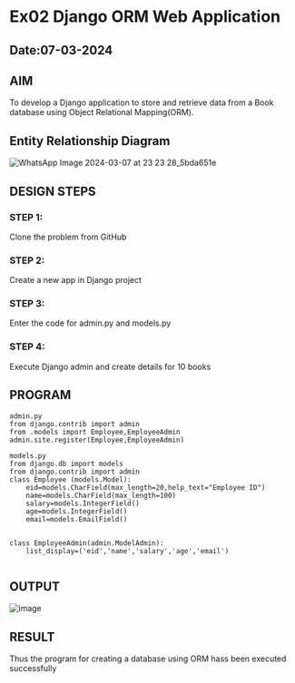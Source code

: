 # Ex02 Django ORM Web Application
## Date:07-03-2024 

## AIM
To develop a Django application to store and retrieve data from a Book database using Object Relational Mapping(ORM).





## Entity Relationship Diagram

![WhatsApp Image 2024-03-07 at 23 23 28_5bda651e](https://github.com/syedfayaz3105/ORM/assets/147144126/2e219e82-593f-4298-b4c6-7d6684969186)


## DESIGN STEPS

### STEP 1:
Clone the problem from GitHub

### STEP 2:
Create a new app in Django project

### STEP 3:
Enter the code for admin.py and models.py

### STEP 4:
Execute Django admin and create details for 10 books

## PROGRAM

```
admin.py
from django.contrib import admin
from .models import Employee,EmployeeAdmin
admin.site.register(Employee,EmployeeAdmin)

models.py
from django.db import models
from django.contrib import admin
class Employee (models.Model):
    eid=models.CharField(max_length=20,help_text="Employee ID")
    name=models.CharField(max_length=100)
    salary=models.IntegerField()
    age=models.IntegerField()
    email=models.EmailField()


class EmployeeAdmin(admin.ModelAdmin):
    list_display=('eid','name','salary','age','email')


```

## OUTPUT
![image](https://github.com/syedfayaz3105/ORM/assets/147144126/b6d531d4-e456-4d69-b96a-7a4ad3660324)



## RESULT
Thus the program for creating a database using ORM hass been executed successfully
